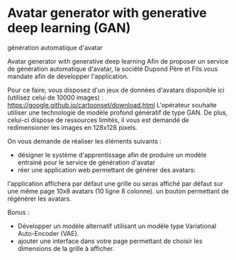# Avatar generator with generative deep learning (GAN)  


génération automatique d'avatar  


Avatar generator with generative deep learning
Afin de proposer un service de génération automatique d'avatar, la société Dupond Père et Fils vous mandate afin de développer l'application.  

Pour ce faire, vous disposez d'un jeux de données d'avatars disponible ici (utilisez celui de 10000 images) : https://google.github.io/cartoonset/download.html L'opérateur souhaite utiliser une technologie de modèle profond génératif de type GAN. De plus, celui-ci dispose de ressources limités, il vous est demandé de redimensioner les images en 128x128 pixels.  

On vous demande de réaliser les éléments suivants :  

- désigner le système d'apprentissage afin de produire un modèle entrainé pour le service de génération d'avatar
- réer une application web permettant de générer des avatars:  

l'application affichera par défaut une grille ou seras affiché par défaut sur une même page 10x8 avatars (10 ligne 8 colonne).
un bouton permettant de régénérer les avatars.  

Bonus :  


- Développer un modèle alternatif utilisant un modèle type Variational Auto-Encoder (VAE).
- ajouter une interface dans votre page permettant de choisir les dimensions de la grille à afficher.
